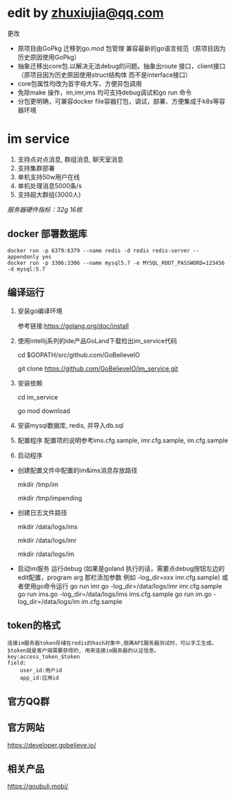 
# edit by zhuxiujia@qq.com
更改
* 原项目由GoPkg 迁移到go.mod 包管理 兼容最新的go语言规范（原项目因为历史原因使用GoPkg）
* 抽象迁移出core包.以解决无法debug的问题。抽象出route 接口，client接口（原项目因为历史原因使用struct结构体 而不是interface接口）
* core包属性均改为首字母大写，方便异包调用
* 免除make 操作，im,imr,ims 均可支持debug调试和go run 命令
* 分包更明确，可兼容docker file容器打包，调试，部署、方便集成于k8s等容器环境

# im service
1. 支持点对点消息, 群组消息, 聊天室消息
2. 支持集群部署
3. 单机支持50w用户在线
4. 单机处理消息5000条/s
5. 支持超大群组(3000人)

*服务器硬件指标：32g 16核*



## docker 部署数据库
```shell script
docker run -p 6379:6379 --name redis -d redis redis-server --appendonly yes
docker run -p 3306:3306 --name mysql5.7 -e MYSQL_ROOT_PASSWORD=123456 -d mysql:5.7
```



## 编译运行

1. 安装go编译环境

   参考链接:https://golang.org/doc/install

2. 使用intellij系列的ide产品GoLand下载检出im_service代码

   cd $GOPATH/src/github.com/GoBelieveIO

   git clone https://github.com/GoBelieveIO/im_service.git

3. 安装依赖

   cd im_service

   go mod download



4. 安装mysql数据库, redis, 并导入db.sql

5. 配置程序
   配置项的说明参考ims.cfg.sample, imr.cfg.sample, im.cfg.sample


6. 启动程序

  * 创建配置文件中配置的im&ims消息存放路径

    mkdir /tmp/im

    mkdir /tmp/impending

  * 创建日志文件路径
    
    mkdir /data/logs/ims

    mkdir /data/logs/imr

    mkdir /data/logs/im

  * 启动im服务
   运行debug (如果是goland 执行的话，需要点debug按钮左边的edit配置，program arg 那栏添加参数 例如 -log_dir=xxx   imr.cfg.sample)
   或者使用go命令运行
   go run imr.go -log_dir=/data/logs/imr   imr.cfg.sample
   go run ims.go -log_dir=/data/logs/ims   ims.cfg.sample
   go run im.go  -log_dir=/data/logs/im   im.cfg.sample 
   


## token的格式

    连接im服务器token存储在redis的hash对象中,脱离API服务器测试时，可以手工生成。
    $token就是客户端需要获得的, 用来连接im服务器的认证信息。
    key:access_token_$token
    field:
        user_id:用户id
        app_id:应用id


## 官方QQ群


## 官方网站
   https://developer.gobelieve.io/

## 相关产品
   https://goubuli.mobi/

